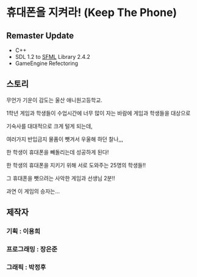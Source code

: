 # 휴대폰을 지켜라! (Keep The Phone)

## Remaster Update

* C++
* SDL 1.2 to [SFML](https://github.com/SFML/SFML) Library 2.4.2
* GameEngine Refectoring

## 스토리

무언가 기운이 감도는 울산 애니원고등학교.

1학년 게임과 학생들이 수업시간에 너무 많이 자는 바람에 게임과 학생들을 대상으로

기숙사를 대대적으로 크게 털게 되는데,

여러가지 반입금지 물품이 뺏겨서 우울해 하던 찰나,,,

한 학생이 휴대폰을 빼돌리는데 성공하게 된다!

한 학생의 휴대폰을 지키기 위해 서로 도와주는 25명의 학생들!!

그 휴대폰을 뺏으려는 사악한 게임과 선생님 2분!!

과연 이 게임의 승자는...

## 제작자

### 기획 : 이용희

### 프로그래밍 : 장은준

### 그래픽 : 박정후
